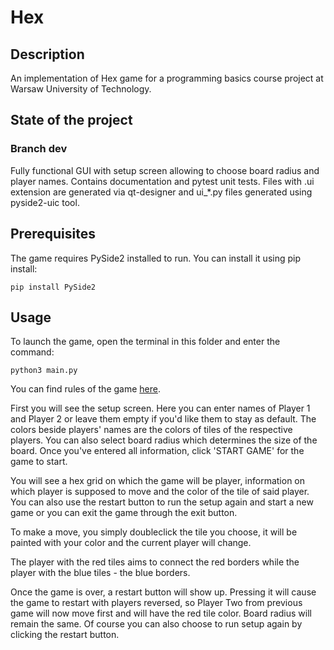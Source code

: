 # Hex

## Description
An implementation of Hex game for a programming basics course project at Warsaw University of Technology.

## State of the project
### Branch dev
Fully functional GUI with setup screen allowing to choose board radius and player names. Contains documentation and pytest unit tests. Files with .ui extension are generated via qt-designer and ui_*.py files generated using pyside2-uic tool.

## Prerequisites
The game requires PySide2 installed to run. You can install it using pip install:
```console
pip install PySide2
```

## Usage
To launch the game, open the terminal in this folder and enter the command:
```console
python3 main.py
```
You can find rules of the game [here](https://en.wikipedia.org/wiki/Hex_(board_game)).


First you will see the setup screen. Here you can enter names of Player 1 and Player 2 or leave them empty if you'd like them to stay as default. The colors beside players' names are the colors of tiles of the respective players. You can also select board radius which determines the size of the board. Once you've entered all information, click 'START GAME' for the game to start.

You will see a hex grid on which the game will be player, information on which player is supposed to move and the color of the tile of said player. You can also use the restart button to run the setup again and start a new game or you can exit the game through the exit button.

To make a move, you simply doubleclick the tile you choose, it will be painted with your color and the current player will change.

The player with the red tiles aims to connect the red borders while the player with the blue tiles - the blue borders.

Once the game is over, a restart button will show up. Pressing it will cause the game to restart with players reversed, so Player Two from previous game will now move first and will have the red tile color. Board radius will remain the same. Of course you can also choose to run setup again by clicking the restart button.